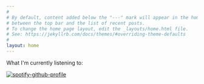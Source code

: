 ```yaml
---
#
# By default, content added below the "---" mark will appear in the home page
# between the top bar and the list of recent posts.
# To change the home page layout, edit the _layouts/home.html file.
# See: https://jekyllrb.com/docs/themes/#overriding-theme-defaults
#
layout: home
---
```


What I'm currently listening to:

[![spotify-github-profile](https://spotify-github-profile.kittinanx.com/api/view?uid=rq1qg5gqm6h8z7pao1o4jj6jv&cover_image=true&theme=default&show_offline=false&background_color=121212&interchange=true)](https://spotify-github-profile.kittinanx.com/api/view?uid=rq1qg5gqm6h8z7pao1o4jj6jv&redirect=true)
